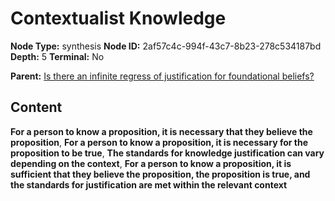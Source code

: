 # Contextualist Knowledge

**Node Type:** synthesis
**Node ID:** 2af57c4c-994f-43c7-8b23-278c534187bd
**Depth:** 5
**Terminal:** No

**Parent:** [Is there an infinite regress of justification for foundational beliefs?](is-there-an-infinite-regress-of-justification-for-foundational-beliefs-antithesis-4f652a22-009c-46b1-a85c-ac9f1113c3e3.md)

## Content

**For a person to know a proposition, it is necessary that they believe the proposition**, **For a person to know a proposition, it is necessary for the proposition to be true**, **The standards for knowledge justification can vary depending on the context**, **For a person to know a proposition, it is sufficient that they believe the proposition, the proposition is true, and the standards for justification are met within the relevant context**
